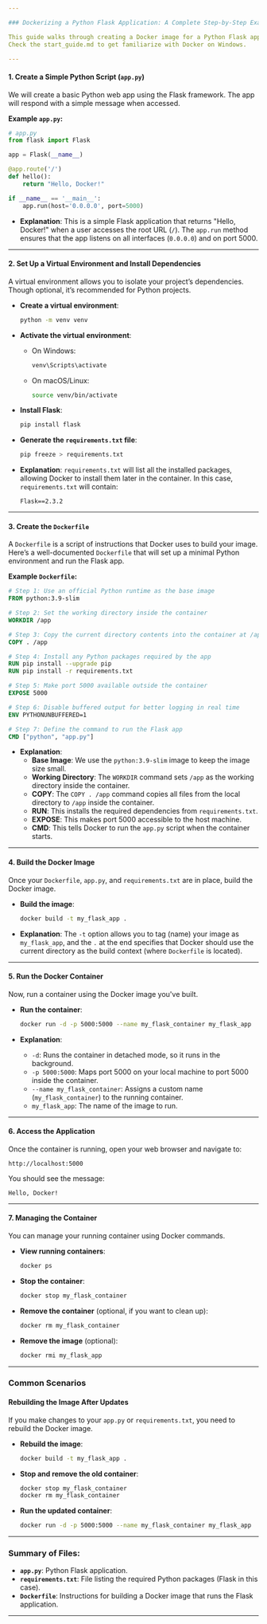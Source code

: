 ```yaml
---

### Dockerizing a Python Flask Application: A Complete Step-by-Step Example

This guide walks through creating a Docker image for a Python Flask application, including all necessary components like the Python script (`app.py`), `Dockerfile`, and `requirements.txt`.
Check the start_guide.md to get familiarize with Docker on Windows.

---
```


#### 1. **Create a Simple Python Script (`app.py`)**

We will create a basic Python web app using the Flask framework. The app will respond with a simple message when accessed.

**Example `app.py`:**
```python
# app.py
from flask import Flask

app = Flask(__name__)

@app.route('/')
def hello():
    return "Hello, Docker!"

if __name__ == '__main__':
    app.run(host='0.0.0.0', port=5000)
```

- **Explanation**: This is a simple Flask application that returns "Hello, Docker!" when a user accesses the root URL (`/`). The `app.run` method ensures that the app listens on all interfaces (`0.0.0.0`) and on port 5000.

---

#### 2. **Set Up a Virtual Environment and Install Dependencies**

A virtual environment allows you to isolate your project’s dependencies. Though optional, it’s recommended for Python projects.

- **Create a virtual environment**:
  ```bash
  python -m venv venv
  ```

- **Activate the virtual environment**:
  - On Windows:
    ```bash
    venv\Scripts\activate
    ```
  - On macOS/Linux:
    ```bash
    source venv/bin/activate
    ```

- **Install Flask**:
  ```bash
  pip install flask
  ```

- **Generate the `requirements.txt` file**:
  ```bash
  pip freeze > requirements.txt
  ```

- **Explanation**: `requirements.txt` will list all the installed packages, allowing Docker to install them later in the container. In this case, `requirements.txt` will contain:
  ```
  Flask==2.3.2
  ```

---

#### 3. **Create the `Dockerfile`**

A `Dockerfile` is a script of instructions that Docker uses to build your image. Here’s a well-documented `Dockerfile` that will set up a minimal Python environment and run the Flask app.

**Example `Dockerfile`:**
```Dockerfile
# Step 1: Use an official Python runtime as the base image
FROM python:3.9-slim

# Step 2: Set the working directory inside the container
WORKDIR /app

# Step 3: Copy the current directory contents into the container at /app
COPY . /app

# Step 4: Install any Python packages required by the app
RUN pip install --upgrade pip
RUN pip install -r requirements.txt

# Step 5: Make port 5000 available outside the container
EXPOSE 5000

# Step 6: Disable buffered output for better logging in real time
ENV PYTHONUNBUFFERED=1

# Step 7: Define the command to run the Flask app
CMD ["python", "app.py"]
```

- **Explanation**:
  - **Base Image**: We use the `python:3.9-slim` image to keep the image size small.
  - **Working Directory**: The `WORKDIR` command sets `/app` as the working directory inside the container.
  - **COPY**: The `COPY . /app` command copies all files from the local directory to `/app` inside the container.
  - **RUN**: This installs the required dependencies from `requirements.txt`.
  - **EXPOSE**: This makes port 5000 accessible to the host machine.
  - **CMD**: This tells Docker to run the `app.py` script when the container starts.

---

#### 4. **Build the Docker Image**

Once your `Dockerfile`, `app.py`, and `requirements.txt` are in place, build the Docker image.

- **Build the image**:
  ```bash
  docker build -t my_flask_app .
  ```

- **Explanation**: The `-t` option allows you to tag (name) your image as `my_flask_app`, and the `.` at the end specifies that Docker should use the current directory as the build context (where `Dockerfile` is located).

---

#### 5. **Run the Docker Container**

Now, run a container using the Docker image you've built.

- **Run the container**:
  ```bash
  docker run -d -p 5000:5000 --name my_flask_container my_flask_app
  ```

- **Explanation**:
  - `-d`: Runs the container in detached mode, so it runs in the background.
  - `-p 5000:5000`: Maps port 5000 on your local machine to port 5000 inside the container.
  - `--name my_flask_container`: Assigns a custom name (`my_flask_container`) to the running container.
  - `my_flask_app`: The name of the image to run.

---

#### 6. **Access the Application**

Once the container is running, open your web browser and navigate to:

```
http://localhost:5000
```

You should see the message:

```
Hello, Docker!
```

---

#### 7. **Managing the Container**

You can manage your running container using Docker commands.

- **View running containers**:
  ```bash
  docker ps
  ```

- **Stop the container**:
  ```bash
  docker stop my_flask_container
  ```

- **Remove the container** (optional, if you want to clean up):
  ```bash
  docker rm my_flask_container
  ```

- **Remove the image** (optional):
  ```bash
  docker rmi my_flask_app
  ```

---

### Common Scenarios

#### Rebuilding the Image After Updates

If you make changes to your `app.py` or `requirements.txt`, you need to rebuild the Docker image.

- **Rebuild the image**:
  ```bash
  docker build -t my_flask_app .
  ```

- **Stop and remove the old container**:
  ```bash
  docker stop my_flask_container
  docker rm my_flask_container
  ```

- **Run the updated container**:
  ```bash
  docker run -d -p 5000:5000 --name my_flask_container my_flask_app
  ```

---

### Summary of Files:

- **`app.py`**: Python Flask application.
- **`requirements.txt`**: File listing the required Python packages (Flask in this case).
- **`Dockerfile`**: Instructions for building a Docker image that runs the Flask application.

---
